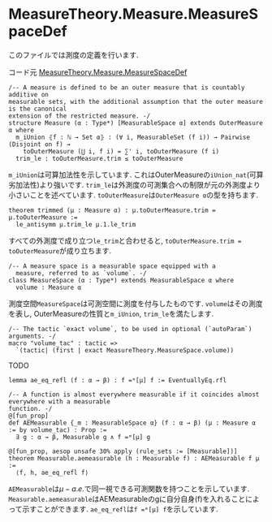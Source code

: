 MeasureTheory.Measure.MeasureSpaceDef
============================================

このファイルでは測度の定義を行います.

コード元
[MeasureTheory.Measure.MeasureSpaceDef](https://leanprover-community.github.io/mathlib4_docs/Mathlib/MeasureTheory/Measure/MeasureSpaceDef.html)

``` lean4
/-- A measure is defined to be an outer measure that is countably additive on
measurable sets, with the additional assumption that the outer measure is the canonical
extension of the restricted measure. -/
structure Measure (α : Type*) [MeasurableSpace α] extends OuterMeasure α where
  m_iUnion ⦃f : ℕ → Set α⦄ : (∀ i, MeasurableSet (f i)) → Pairwise (Disjoint on f) →
    toOuterMeasure (⋃ i, f i) = ∑' i, toOuterMeasure (f i)
  trim_le : toOuterMeasure.trim ≤ toOuterMeasure
```
`m_iUnion`は可算加法性を示しています. これはOuterMeasureの`iUnion_nat`(可算劣加法性)より強いです. 
`trim_le`は外測度の可測集合への制限が元の外測度より小さいことを述べています. `toOuterMeasure`は`OuterMeasure α`の型を持ちます.
``` lean4
theorem trimmed (μ : Measure α) : μ.toOuterMeasure.trim = μ.toOuterMeasure :=
  le_antisymm μ.trim_le μ.1.le_trim
```
すべての外測度で成り立つ`le_trim`と合わせると, `toOuterMeasure.trim = toOuterMeasure`が成り立ちます.

``` lean4
/-- A measure space is a measurable space equipped with a
  measure, referred to as `volume`. -/
class MeasureSpace (α : Type*) extends MeasurableSpace α where
  volume : Measure α
```
測度空間`MeasureSpace`は可測空間に測度を付与したものです. `volume`はその測度を表し, OuterMeasureの性質と`m_iUnion`, `trim_le`を満たします.

``` lean4
/-- The tactic `exact volume`, to be used in optional (`autoParam`) arguments. -/
macro "volume_tac" : tactic =>
  `(tactic| (first | exact MeasureTheory.MeasureSpace.volume))
```
TODO

``` lean4
lemma ae_eq_refl (f : α → β) : f =ᵐ[μ] f := EventuallyEq.rfl

/-- A function is almost everywhere measurable if it coincides almost everywhere with a measurable
function. -/
@[fun_prop]
def AEMeasurable {_m : MeasurableSpace α} (f : α → β) (μ : Measure α := by volume_tac) : Prop :=
  ∃ g : α → β, Measurable g ∧ f =ᵐ[μ] g

@[fun_prop, aesop unsafe 30% apply (rule_sets := [Measurable])]
theorem Measurable.aemeasurable (h : Measurable f) : AEMeasurable f μ :=
  ⟨f, h, ae_eq_refl f⟩
```

`AEMeasurable`は$\mu-a.e.$で同一視できる可測関数を持つことを示しています.
`Measurable.aemeasurable`はAEMeasurableのgに自分自身(f)を入れることによって示すことができます. `ae_eq_refl`は`f =ᵐ[μ] f`を示しています.